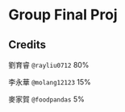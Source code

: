 # Group Final Proj

## Credits

劉育睿 `@rayliu0712` 80%

李永華 `@molang12123` 15%

麥家賀 `@foodpandas` 5%
